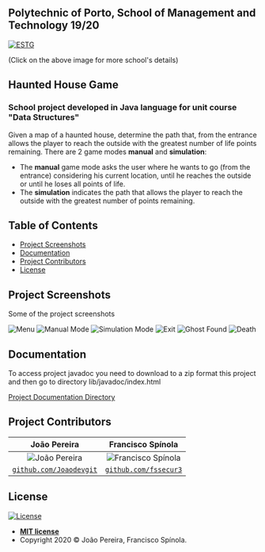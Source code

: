## Polytechnic of Porto, School of Management and Technology 19/20
<a href="https://www.estg.ipp.pt/"><img src="https://user-images.githubusercontent.com/44362304/94424125-9f4d8a00-0181-11eb-84cb-174d8dbde5ec.png" title="ESTG"></a>

 (Click on the above image for more school's details)

## Haunted House Game

### School project developed in Java language for unit course "Data Structures"
Given a map of a haunted house, determine the path that, from the entrance allows the player to reach the outside with the greatest number of life points remaining.
There are 2 game modes **manual** and **simulation**:
- The **manual** game mode asks the user where he wants to go (from the entrance) considering his current location, until he reaches the outside or until he loses all points of life.
- The **simulation** indicates the path that allows the player to reach the outside with the greatest number of points remaining.

## Table of Contents

- [Project Screenshots](#project_screenshots)
- [Documentation](#documentation)
- [Project Contributors](#project_contributors)
- [License](#license)

<a name="project_screenshots"></a>
## Project Screenshots
Some of the project screenshots

![Menu](https://user-images.githubusercontent.com/44362304/94580094-6bea2880-0271-11eb-9959-af9987a6d681.png)
![Manual Mode](https://user-images.githubusercontent.com/44362304/94580298-a5bb2f00-0271-11eb-8197-eb9c68651444.png)
![Simulation Mode](https://user-images.githubusercontent.com/44362304/94581610-2d556d80-0273-11eb-9bce-0aa72bc1caea.png)
![Exit](https://user-images.githubusercontent.com/44362304/94580914-5fb29b00-0272-11eb-83f1-3a525e7532ec.png)
![Ghost Found](https://user-images.githubusercontent.com/44362304/94581602-2b8baa00-0273-11eb-8957-51b49174db85.png)
![Death](https://user-images.githubusercontent.com/44362304/94581606-2cbcd700-0273-11eb-8098-b6c56cc074d6.png)


<a name="documentation"></a>
## Documentation
To access project javadoc you need to download to a zip format this project and then go to directory lib/javadoc/index.html
<p><a href="https://github.com/Joaodevgit/Haunted-House-Game/tree/master/lib/javadoc"> Project Documentation Directory </a></p>

<a name="project_contributors"></a>
## Project Contributors
| João Pereira | Francisco Spínola |
| :---: |:---:| 
| ![João Pereira](https://avatars2.githubusercontent.com/u/44362304?s=200&u=e779f8e4e1d4788360e7478a675df73f219b42b4&v=3)| ![Francisco Spínola](https://user-images.githubusercontent.com/44362304/94473787-94681900-01c4-11eb-89a4-9b80aa9a7b9f.png?s=200&v=3) |
| <a href="https://github.com/Joaodevgit" target="_blank">`github.com/Joaodevgit`</a> | <a href="https://github.com/fssecur3" target="_blank">`github.com/fssecur3`</a>|

<a name="license"></a>
## License

[![License](http://img.shields.io/:license-mit-blue.svg?style=flat-square)](http://badges.mit-license.org)
- **[MIT license](http://opensource.org/licenses/mit-license.php)**
- Copyright 2020 © João Pereira, Francisco Spínola.


